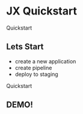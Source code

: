 <!-- .slide: class="center" -->
# JX Quickstart


<!-- .slide: class="dark center" -->
<div class="label">Quickstart</div>

## Lets Start

* create a new application<!-- .element: class="fragment" -->
* create pipeline<!-- .element: class="fragment" -->
* deploy to staging<!-- .element: class="fragment" -->


<!-- .slide: class="dark" -->
<div class="label">Quickstart</div>

## DEMO!

